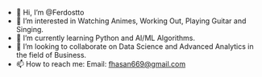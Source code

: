 - 👋 Hi, I’m @Ferdostto
- 👀 I’m interested in Watching Animes, Working Out, Playing Guitar and Singing. 
- 🌱 I’m currently learning Python and AI/ML Algorithms.
- 💞️ I’m looking to collaborate on Data Science and Advanced Analytics in the field of Business.
- 📫 How to reach me: Email: fhasan669@gmail.com

<!---
Ferdostto/Ferdostto is a ✨ special ✨ repository because its `README.md` (this file) appears on your GitHub profile.
You can click the Preview link to take a look at your changes.
--->
